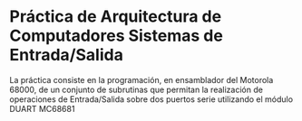 # Práctica de Arquitectura de Computadores Sistemas de Entrada/Salida

La práctica consiste en la programación, en ensamblador del Motorola 68000, de un conjunto de subrutinas que permitan la realización de operaciones de Entrada/Salida sobre dos puertos serie utilizando el módulo DUART MC68681
